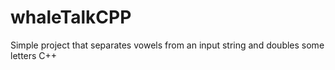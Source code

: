 # whaleTalkCPP
 Simple project that separates vowels from an input string and doubles some letters C++
